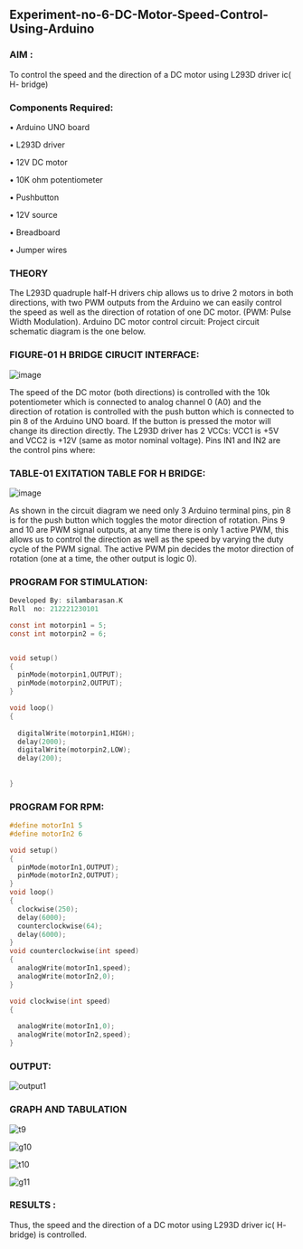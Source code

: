 ## Experiment-no-6-DC-Motor-Speed-Control-Using-Arduino
### AIM :
To control the speed and the direction of a DC motor using L293D driver ic( H- bridge)

### Components Required:
•	Arduino UNO board

•	L293D driver

•	12V DC motor

•	10K ohm potentiometer

•	Pushbutton

•	12V source

•	Breadboard

•	Jumper wires
### THEORY 
The L293D quadruple half-H drivers chip allows us to drive 2 motors in both directions, with two PWM outputs from the Arduino we can easily control the speed as well as the direction of rotation of one DC motor. (PWM: Pulse Width Modulation).
Arduino DC motor control circuit:
Project circuit schematic diagram is the one below.

### FIGURE-01 H BRIDGE CIRUCIT INTERFACE: 
![image](https://user-images.githubusercontent.com/36288975/167763051-b230c183-afc5-46f2-ba95-0f95e10dd6c9.png)

 
The speed of the DC motor (both directions) is controlled with the 10k potentiometer which is connected to analog channel 0 (A0) and the direction of rotation is controlled with the push button which is connected to pin 8 of the Arduino UNO board. If the button is pressed the motor will change its direction directly.
The L293D driver has 2 VCCs: VCC1 is +5V and VCC2 is +12V (same as motor nominal voltage). Pins IN1 and IN2 are the control pins where:
### TABLE-01 EXITATION TABLE FOR H BRIDGE:
![image](https://user-images.githubusercontent.com/36288975/167763120-1421c2c5-8381-49eb-b376-03f6e1113b7a.png)
 

As shown in the circuit diagram we need only 3 Arduino terminal pins, pin 8 is for the push button which toggles the motor direction of rotation. Pins 9 and 10 are PWM signal outputs, at any time there is only 1 active PWM, this allows us to control the direction as well as the speed by varying the duty cycle of the PWM signal. The active PWM pin decides the motor direction of rotation (one at a time, the other output is logic 0).

### PROGRAM FOR STIMULATION: 
```c
Developed By: silambarasan.K
Roll  no: 212221230101

const int motorpin1 = 5;
const int motorpin2 = 6;


void setup()
{
  pinMode(motorpin1,OUTPUT);
  pinMode(motorpin2,OUTPUT);
}

void loop()
{
  
  digitalWrite(motorpin1,HIGH);
  delay(2000);
  digitalWrite(motorpin2,LOW);
  delay(200);
  
  
}
```
### PROGRAM FOR RPM:
```c
#define motorIn1 5
#define motorIn2 6

void setup()
{
  pinMode(motorIn1,OUTPUT);
  pinMode(motorIn2,OUTPUT);
}
void loop()
{
  clockwise(250);
  delay(6000);
  counterclockwise(64);
  delay(6000);
}
void counterclockwise(int speed)
{
  analogWrite(motorIn1,speed);
  analogWrite(motorIn2,0);
}

void clockwise(int speed)
{
  
  analogWrite(motorIn1,0);
  analogWrite(motorIn2,speed);
}


```
### OUTPUT:
![output1](https://user-images.githubusercontent.com/94525786/198937485-cbaed2b1-2a61-4cdd-92d3-345e1f6921c3.png)

### GRAPH AND TABULATION 
![t9](https://user-images.githubusercontent.com/94525786/198937488-e49cbe28-ce91-40de-b713-aaafcf242f2f.png)

![g10](https://user-images.githubusercontent.com/94525786/198937473-9c3165ec-5774-4664-a94e-adcccbc7d8d1.png)

![t10](https://user-images.githubusercontent.com/94525786/198937491-f86a379f-49f3-4c4f-aff7-abc22331742b.png)

![g11](https://user-images.githubusercontent.com/94525786/198937482-a0cf763c-7f9e-44f5-b39b-232ef73858ed.png)





### RESULTS :
Thus, the speed and the direction of a DC motor using L293D driver ic( H- bridge) is controlled.

